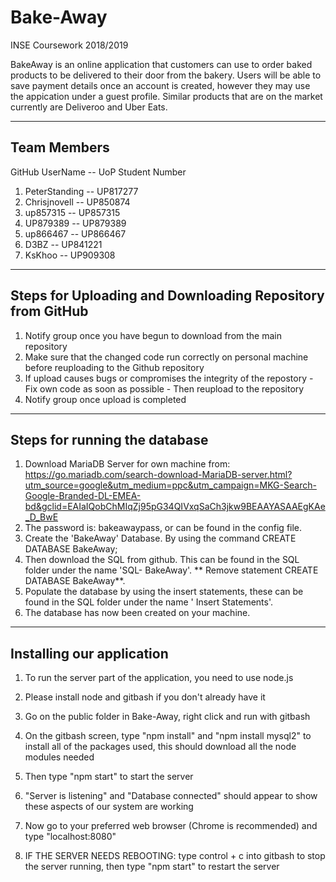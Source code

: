 # Bake-Away
INSE Coursework 2018/2019

BakeAway is an online  application that customers can use to order baked products to be delivered to their door from the bakery. Users will be able to save payment details once an account is created, however they may use the appication under a guest profile. Similar products that are on the market currently are Deliveroo and Uber Eats.

------------
Team Members
------------
GitHub UserName   -- UoP Student Number  
1. PeterStanding  -- UP817277            
2. Chrisjnovell   -- UP850874            
3. up857315       -- UP857315            
4. UP879389       -- UP879389             
5. up866467       -- UP866467            
6. D3BZ           -- UP841221            
7. KsKhoo         -- UP909308             

----------------------------------------------------------
Steps for Uploading and Downloading Repository from GitHub
----------------------------------------------------------
1. Notify group once you have begun to download from the main repository
2. Make sure that the changed code run correctly on personal machine before reuploading to the Github repository
3. If upload causes bugs or compromises the integrity of the repostory - Fix own code as soon as possible - Then reupload to the repository
4. Notify group once upload is completed

-------------------------------
Steps for running the database 
-------------------------------
1. Download MariaDB Server for own machine from: https://go.mariadb.com/search-download-MariaDB-server.html?utm_source=google&utm_medium=ppc&utm_campaign=MKG-Search-Google-Branded-DL-EMEA-bd&gclid=EAIaIQobChMIqZj95pG34QIVxqSaCh3jkw9BEAAYASAAEgKAe_D_BwE
2. The password is: bakeawaypass, or can be found in the config file.
3. Create the 'BakeAway' Database. By using the command CREATE DATABASE BakeAway;
4. Then download the SQL from github. This can be found in the SQL folder under the name 'SQL- BakeAway'. ** Remove statement CREATE DATABASE BakeAway**. 
5. Populate the database by using the insert statements, these can be found in the SQL folder under the name ' Insert Statements'.
6. The database has now been created on your machine. 

--------------------------
Installing our application
--------------------------
1. To run the server part of the application, you need to use node.js
2. Please install node and gitbash if you don't already have it
3. Go on the public folder in Bake-Away, right click and run with gitbash
4. On the gitbash screen, type "npm install" and "npm install mysql2" to install all of the packages used, this should download all the node modules needed
5. Then type "npm start" to start the server
6. "Server is listening" and "Database connected" should appear to show these aspects of our system are working
7. Now go to your preferred web browser (Chrome is recommended) and type "localhost:8080"

8. IF THE SERVER NEEDS REBOOTING: type control + c into gitbash to stop the server running, then type "npm start" to restart the server

